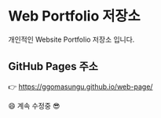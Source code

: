 # Web Portfolio 저장소
개인적인 Website Portfolio 저장소 입니다.

## GitHub Pages 주소

👉 https://ggomasungu.github.io/web-page/

😄 계속 수정중 😎
